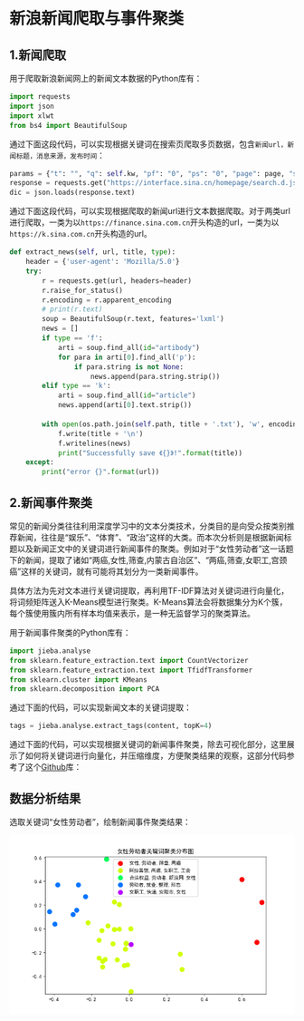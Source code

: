 # 新浪新闻爬取与事件聚类

## 1.新闻爬取

用于爬取新浪新闻网上的新闻文本数据的Python库有：

```python
import requests
import json
import xlwt
from bs4 import BeautifulSoup
```

通过下面这段代码，可以实现根据关键词在搜索页爬取多页数据，包含`新闻url，新闻标题，消息来源，发布时间`：

```python
params = {"t": "", "q": self.kw, "pf": "0", "ps": "0", "page": page, "stime": "2020-01-01", "etime": "2022-07-13", "sort": "rel", "highlight": "1", "num": "10", "ie": "utf-8"}
response = requests.get("https://interface.sina.cn/homepage/search.d.json?", params=params, headers=headers)
dic = json.loads(response.text)
```


通过下面这段代码，可以实现根据爬取的新闻url进行文本数据爬取。对于两类url进行爬取，一类为以`https://finance.sina.com.cn`开头构造的url，一类为以`https://k.sina.com.cn`开头构造的url。

```python
def extract_news(self, url, title, type):
    header = {'user-agent': 'Mozilla/5.0'}
    try:
        r = requests.get(url, headers=header)
        r.raise_for_status()
        r.encoding = r.apparent_encoding
        # print(r.text)
        soup = BeautifulSoup(r.text, features='lxml')
        news = []
        if type == 'f':
            arti = soup.find_all(id="artibody")
            for para in arti[0].find_all('p'):
                if para.string is not None:
                    news.append(para.string.strip())
        elif type == 'k':
            arti = soup.find_all(id="article")
            news.append(arti[0].text.strip())

        with open(os.path.join(self.path, title + '.txt'), 'w', encoding='utf-8') as f:
            f.write(title + '\n')
            f.writelines(news)
            print("Successfully save 《{}》!".format(title))
    except:
        print("error {}".format(url))
```

## 2.新闻事件聚类

常见的新闻分类往往利用深度学习中的文本分类技术，分类目的是向受众按类别推荐新闻，往往是“娱乐”、“体育”、“政治”这样的大类。而本次分析则是根据新闻标题以及新闻正文中的关键词进行新闻事件的聚类。例如对于“女性劳动者”这一话题下的新闻，提取了诸如“两癌,女性,筛查,内蒙古自治区”、“两癌,筛查,女职工,宫颈癌”这样的关键词，就有可能将其划分为一类新闻事件。

具体方法为先对文本进行关键词提取，再利用TF-IDF算法对关键词进行向量化，将词频矩阵送入K-Means模型进行聚类。K-Means算法会将数据集分为K个簇，每个簇使用簇内所有样本均值来表示，是一种无监督学习的聚类算法。

用于新闻事件聚类的Python库有：

```python
import jieba.analyse
from sklearn.feature_extraction.text import CountVectorizer
from sklearn.feature_extraction.text import TfidfTransformer
from sklearn.cluster import KMeans
from sklearn.decomposition import PCA
```


通过下面的代码，可以实现新闻文本的关键词提取：

```python
tags = jieba.analyse.extract_tags(content, topK=4)
```


通过下面的代码，可以实现根据关键词的新闻事件聚类，除去可视化部分，这里展示了如何将关键词进行向量化，并压缩维度，方便聚类结果的观察，这部分代码参考了这个[Github](https://github.com/pengLP/sina_analysis)库：

## 数据分析结果

选取关键词“女性劳动者”，绘制新闻事件聚类结果：

![](data/关键词聚类/女性劳动者关键词聚类.png)
